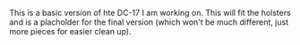 
This is a basic version of hte DC-17 I am working on.  This will fit the holsters and is a placholder for the final version (which won't be much different, just more pieces for easier clean up). 

